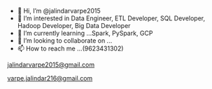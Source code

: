 - 👋 Hi, I’m @jalindarvarpe2015
- 👀 I’m interested in  Data Engineer, ETL Developer, SQL Developer, Hadoop Developer, Big Data Developer
- 🌱 I’m currently learning ...Spark, PySpark, GCP
- 💞️ I’m looking to collaborate on ...
- 📫 How to reach me ...(9623431302)

jalindarvarpe2015@gmail.com

varpe.jalindar216@gmail.com

<!---
jalindarvarpe2015/jalindarvarpe2015 is a ✨ special ✨ repository because its `README.md` (this file) appears on your GitHub profile.
You can click the Preview link to take a look at your changes.
--->
